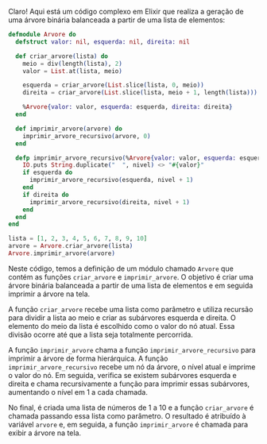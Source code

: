 Claro! Aqui está um código complexo em Elixir que realiza a geração de uma árvore binária balanceada a partir de uma lista de elementos:

```elixir
defmodule Arvore do
  defstruct valor: nil, esquerda: nil, direita: nil

  def criar_arvore(lista) do
    meio = div(length(lista), 2)
    valor = List.at(lista, meio)

    esquerda = criar_arvore(List.slice(lista, 0, meio))
    direita = criar_arvore(List.slice(lista, meio + 1, length(lista)))

    %Arvore{valor: valor, esquerda: esquerda, direita: direita}
  end

  def imprimir_arvore(arvore) do
    imprimir_arvore_recursivo(arvore, 0)
  end

  defp imprimir_arvore_recursivo(%Arvore{valor: valor, esquerda: esquerda, direita: direita}, nivel) do
    IO.puts String.duplicate("  ", nivel) <> "#{valor}"
    if esquerda do
      imprimir_arvore_recursivo(esquerda, nivel + 1)
    end
    if direita do
      imprimir_arvore_recursivo(direita, nivel + 1)
    end
  end
end

lista = [1, 2, 3, 4, 5, 6, 7, 8, 9, 10]
arvore = Arvore.criar_arvore(lista)
Arvore.imprimir_arvore(arvore)
```

Neste código, temos a definição de um módulo chamado `Arvore` que contém as funções `criar_arvore` e `imprimir_arvore`. O objetivo é criar uma árvore binária balanceada a partir de uma lista de elementos e em seguida imprimir a árvore na tela.

A função `criar_arvore` recebe uma lista como parâmetro e utiliza recursão para dividir a lista ao meio e criar as subárvores esquerda e direita. O elemento do meio da lista é escolhido como o valor do nó atual. Essa divisão ocorre até que a lista seja totalmente percorrida.

A função `imprimir_arvore` chama a função `imprimir_arvore_recursivo` para imprimir a árvore de forma hierárquica. A função `imprimir_arvore_recursivo` recebe um nó da árvore, o nível atual e imprime o valor do nó. Em seguida, verifica se existem subárvores esquerda e direita e chama recursivamente a função para imprimir essas subárvores, aumentando o nível em 1 a cada chamada.

No final, é criada uma lista de números de 1 a 10 e a função `criar_arvore` é chamada passando essa lista como parâmetro. O resultado é atribuído à variável `arvore` e, em seguida, a função `imprimir_arvore` é chamada para exibir a árvore na tela.